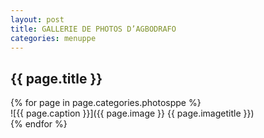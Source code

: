 ```yaml
---
layout: post
title: GALLERIE DE PHOTOS D’AGBODRAFO
categories: menuppe
---
```


## {{ page.title }}

<div id="sliderFrame" markdown="1">
<div id="slider" markdown="1">
{% for page in page.categories.photosppe %}
 <div class="figure" markdown="1">
  ![{{ page.caption }}]({{ page.image }} {{ page.imagetitle }})
 </div>
{% endfor %}
</div>
</div>